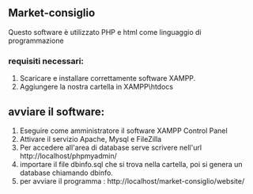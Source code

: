 ## Market-consiglio
Questo software è utilizzato PHP e html come linguaggio di programmazione
### requisiti necessari:
1. Scaricare e installare correttamente software XAMPP.
2. Aggiungere la nostra cartella in XAMPP\htdocs
## avviare il software:
1. Eseguire come amministratore il software XAMPP Control Panel 
2. Attivare il servizio Apache, Mysql e FileZilla
3. Per accedere all'area di database serve scrivere nell'url http://localhost/phpmyadmin/ 
4. importare il file dbinfo.sql che si trova nella cartella, poi si genera un database chiamando dbinfo.
5. per avviare il programma : http://localhost/market-consiglio/website/

